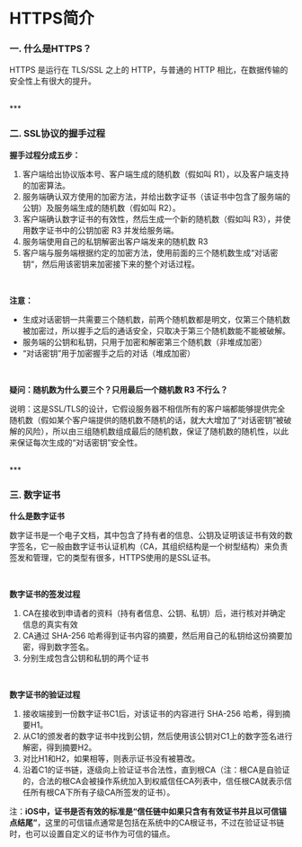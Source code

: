 # HTTPS简介

### 一. 什么是HTTPS？

HTTPS 是运行在 TLS/SSL 之上的 HTTP，与普通的 HTTP 相比，在数据传输的安全性上有很大的提升。


<br>
***
<br>


### 二. SSL协议的握手过程

**握手过程分成五步：**

1. 客户端给出协议版本号、客户端生成的随机数（假如叫 R1），以及客户端支持的加密算法。
2. 服务端确认双方使用的加密方法，并给出数字证书（该证书中包含了服务端的公钥）及服务端生成的随机数（假如叫 R2）。
3. 客户端确认数字证书的有效性，然后生成一个新的随机数（假如叫 R3），并使用数字证书中的公钥加密 R3 并发给服务端。
4. 服务端使用自己的私钥解密出客户端发来的随机数 R3
5. 客户端与服务端根据约定的加密方法，使用前面的三个随机数生成“对话密钥“，然后用该密钥来加密接下来的整个对话过程。

<br>

**注意：**

* 生成对话密钥一共需要三个随机数，前两个随机数都是明文，仅第三个随机数被加密过，所以握手之后的通话安全，只取决于第三个随机数能不能被破解。
* 服务端的公钥和私钥，只用于加密和解密第三个随机数（非堆成加密）
* “对话密钥”用于加密握手之后的对话（堆成加密）

<br>

**疑问：随机数为什么要三个？只用最后一个随机数 R3 不行么？**

说明：这是SSL/TLS的设计，它假设服务器不相信所有的客户端都能够提供完全随机数（假如某个客户端提供的随机数不随机的话，就大大增加了“对话密钥”被破解的风险），所以由三组随机数组成最后的随机数，保证了随机数的随机性，以此来保证每次生成的“对话密钥”安全性。


<br>
***
<br>


### 三. 数字证书

**什么是数字证书**

数字证书是一个电子文档，其中包含了持有者的信息、公钥及证明该证书有效的数字签名，它一般由数字证书认证机构（CA，其组织结构是一个树型结构）来负责签发和管理，它的类型有很多，HTTPS使用的是SSL证书。

<br>

**数字证书的签发过程**

1. CA在接收到申请者的资料（持有者信息、公钥、私钥）后，进行核对并确定信息的真实有效
2. CA通过 SHA-256 哈希得到证书内容的摘要，然后用自己的私钥给这份摘要加密，得到数字签名。
3. 分别生成包含公钥和私钥的两个证书

<br>

**数字证书的验证过程**

1. 接收端接到一份数字证书C1后，对该证书的内容进行 SHA-256 哈希，得到摘要H1。
2. 从C1的颁发者的数字证书中找到公钥，然后使用该公钥对C1上的数字签名进行解密，得到摘要H2。
3. 对比H1和H2，如果相等，则表示证书没有被篡改。
4. 沿着C1的证书链，逐级向上验证证书合法性，直到根CA（注：根CA是自验证的，合法的根CA会被操作系统加入到权威信任CA列表中，信任根CA就表示信任所有根CA下所有子级CA所签发的证书）。

注：**iOS中，证书是否有效的标准是“信任链中如果只含有有效证书并且以可信锚点结尾”**，这里的可信锚点通常是包括在系统中的CA根证书，不过在验证证书链时，也可以设置自定义的证书作为可信的锚点。